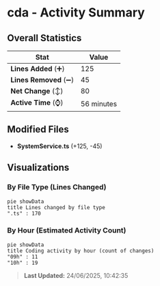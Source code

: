 # cda - Activity Summary 

## Overall Statistics

| Stat                   | Value                                                             |
| ---------------------- | ----------------------------------------------------------------- |
| **Lines Added** (➕)   | 125                                          |
| **Lines Removed** (➖) | 45                                        |
| **Net Change** (↕)    | 80                |
| **Active Time** (⌚)   | 56 minutes |


## Modified Files
- **SystemService.ts** (+125, -45)

## Visualizations

### By File Type (Lines Changed)

```mermaid
pie showData
title Lines changed by file type
".ts" : 170
```

### By Hour (Estimated Activity Count)

```mermaid
pie showData
title Coding activity by hour (count of changes)
"09h" : 11
"10h" : 19
```


> **Last Updated:** 24/06/2025, 10:42:35